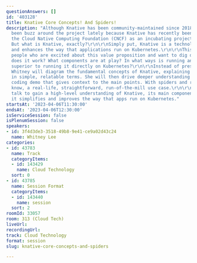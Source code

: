 ```yaml
---
questionAnswers: []
id: '403128'
title: Knative Core Concepts! And Spiders!
description: "Although Knative has been community-maintained since 2018, there has
  been buzz around the project lately because Knative has recently been accepted to
  the Cloud Native Computing Foundation (CNCF) as an incubating project.\r\n\r\nCool!
  But what is Knative, exactly?\r\n\r\nSimply put, Knative is a technology that streamlines
  and enhances the way that applications run on Kubernetes.\r\n\r\nThis talk is for
  people who are excited about this value proposition and want to dig deeper. How
  does it work? What components are at play? In what ways is running an app on Knative
  superior to running it directly on Kubernetes?\r\n\r\nInstead of presenting slides,
  Whitney will diagram the fundamental concepts of Knative, explaining how they work
  in simple, relatable terms. She will then drive deeper understanding with a live
  coding demo that gives context to the main points. With spiders and rainbows. You
  know, a real-life, straightforward, run-of-the-mill use case.\r\n\r\nAttend this
  talk to gain a high-level understanding of Knative, its main components, and how
  it simplifies and improves the way that apps run on Kubernetes."
startsAt: '2023-04-06T11:30:00'
endsAt: '2023-04-06T12:30:00'
isServiceSession: false
isPlenumSession: false
speakers:
- id: 3f4d3de3-3518-49b8-9e41-ce9a02d43c24
  name: Whitney Lee
categories:
- id: 43783
  name: Track
  categoryItems:
  - id: 143429
    name: Cloud Technology
  sort: 0
- id: 43785
  name: Session Format
  categoryItems:
  - id: 143440
    name: session
  sort: 2
roomId: 33057
room: 313 (Cloud Tech)
liveUrl: 
recordingUrl: 
track: Cloud Technology
format: session
slug: knative-core-concepts-and-spiders

---
```

